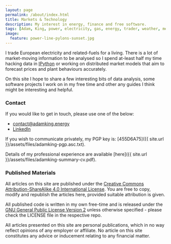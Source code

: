 ```yaml
---
layout: page
permalink: /about/index.html
title: Markets & Technology
description: My interest in energy, finance and free software. 
tags: [Adam, King, power, electricity, gas, energy, trader, weather, meteorology]
image:
  feature: power-line-pylons-sunset.jpg
---
```


I trade European electricity and related-fuels for a living.  There is a lot of market-moving information to be analysed so I spend at-least half my time hacking data in [IPython](http://ipython.org) or working on distributed market models that aim to forecast prices and plant behaviours accurately.

On this site I hope to share a few interesting bits of data analysis, some software projects I work on in my free time and other any guides I think might be interesting and helpful.


### Contact

If you would like to get in touch, please use one of the below:

- [contact@adamking.energy](mailto:contact@adamking.energy)
- [LinkedIn](https://www.linkedin.com/in/adamkinguk)

If you wish to communicate privately, my PGP key is: [455D6A75]({{ site.url }}/assets/files/adamking-pgp.asc.txt).

Details of my professional experience are available [here]({{ site.url }}/assets/files/adamking-summary-cv.pdf).


### Published Materials

All articles on this site are published under the [Creative Commons Attribution-ShareAlike 4.0 International License](http://creativecommons.org/licenses/by-sa/4.0/).  You are free to copy, modify and republish the articles here, provided suitable attribution is given.

All published code is written in my own free-time and is released under the [GNU General Public License Version 2](https://www.gnu.org/licenses/gpl-2.0.txt) unless otherwise specified - please check the LICENSE file in the respective repo.

All articles presented on this site are personal publications, which in no way reflect opinions of any employer or affiliate. No article on this site constitutes any advice or inducement relating to any financial matter. 

